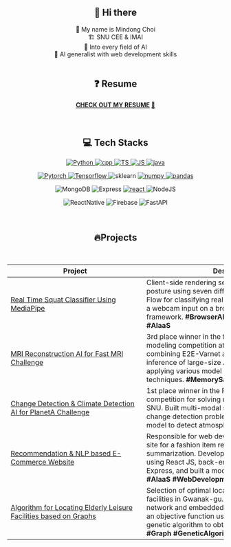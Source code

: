  <div align="center">

## 👋 Hi there

👋 My name is Mindong Choi<br> 🏗️ SNU CEE & IMAI <br> 🥰 Into every field of AI <br> 🌱 AI generalist with web development skills<br> <br>

## ❓ Resume

#### [CHECK OUT MY RESUME](./mindong_resume.pdf) [🔗](https://drive.google.com/file/d/1AcQxzcxcl03J5mLFezCVrI1lUHAXYj0G)

</div>
<br>

 <div align="center">

## 💻 Tech Stacks

<p align="center">
  <a href="https://www.python.org" target="_blank">
    <img alt="Python" src="https://img.shields.io/badge/Python-3776AB?style=for-the-badge&logo=python&logoColor=white">
  </a>
  <a href="https://devdocs.io/cpp/" target="_blank">
  <img alt="cpp" src="https://img.shields.io/badge/c++-%2300599C.svg?style=for-the-badge&logo=c%2B%2B&logoColor=white">
  </a>
  <a href="https://www.typescriptlang.org/" target="_blank">
    <img alt="TS" src="https://img.shields.io/badge/TypeScript-007ACC?style=for-the-badge&logo=typescript&logoColor=white">
  </a>
  <a href="https://www.javascript.com/" target="_blank">
    <img alt="JS" src="https://img.shields.io/badge/JavaScript-323330?style=for-the-badge&logo=javascript&logoColor=F7DF1E">
  </a>
  <a href="https://docs.oracle.com/en/java/" target="_blank">
  <img alt="java" src="https://img.shields.io/badge/java-%23ED8B00.svg?style=for-the-badge&logo=openjdk&logoColor=white">
  </a>
  <br>
<p align="center">
  <a href="https://pytorch.org/" target="_blank">
    <img alt="Pytorch" src="https://img.shields.io/badge/PyTorch-EE4C2C?style=for-the-badge&logo=pytorch&logoColor=white">
  </a>
  <a href="https://www.tensorflow.org/?hl=ko" target="_blank">
    <img alt="Tensorflow" src="https://img.shields.io/badge/TensorFlow-%23FF6F00.svg?style=for-the-badge&logo=TensorFlow&logoColor=white">
  </a>
  <a>
    <img alt="sklearn" src="https://img.shields.io/badge/scikit--learn-%23F7931E.svg?style=for-the-badge&logo=scikit-learn&logoColor=white">
  <a href="https://numpy.org/">
    <img alt="numpy" src="https://img.shields.io/badge/numpy-013243?style=for-the-badge&logo=numpy&logoColor=white">
  </a>
  <a href="https://pandas.pydata.org/">
    <img alt="pandas" src="https://img.shields.io/badge/pandas-150458?style=for-the-badge&logo=pandas&logoColor=white">
  </a>
  <br>
  <p>
    <a>
      <img alt="MongoDB" src="https://img.shields.io/badge/MongoDB-%234ea94b.svg?style=for-the-badge&logo=mongodb&logoColor=white">
    </a>
    <a>
      <img alt="Express" src="https://img.shields.io/badge/express.js-%23404d59.svg?style=for-the-badge&logo=express&logoColor=%2361DAFB">
    </a>
    <a href="https://reactjs.org/" target="_blank">
      <img alt="react" src="https://img.shields.io/badge/react-%2320232a.svg?style=for-the-badge&logo=react&logoColor=%2361DAFB" />
    </a>
    <a>
      <img alt="NodeJS" src="https://img.shields.io/badge/node.js-6DA55F?style=for-the-badge&logo=node.js&logoColor=white">
    </a><br>
  </p>
 <p>
    <a>
      <img alt="ReactNative" src="https://img.shields.io/badge/react_native-%2320232a.svg?style=for-the-badge&logo=react&logoColor=%2361DAFB">
    </a>
    <a>
      <img alt="Firebase" src="https://img.shields.io/badge/Firebase-039BE5?style=for-the-badge&logo=Firebase&logoColor=white">
    </a>
    <a>
      <img alt="FastAPI" src="https://img.shields.io/badge/FastAPI-005571?style=for-the-badge&logo=fastapi">
    </a>
    <br>
  </p>
</div>
<p align="center">
  
</p>

</div><br>
<div align='center'>

## 🔥Projects

<br>

<!-- prettier-ignore-start -->
| <center>Project | <center>Description |
| --- | --- | 
| <div style="width:300px">[Real Time Squat Classifier Using MediaPipe](https://github.com/orange-fritters/real-time-squat-classifier) </div>| <div style="width:400px">Client-side rendering service that evaluates squat posture using seven different labels. Developed a Flow for classifying real-time Pose Video data from a webcam input on a browser using the MediaPipe framework. **\#BrowserAI \#VideoAI \#Mediapipe #AIaaS** </div> |
| [MRI Reconstruction AI for Fast MRI Challenge](https://github.com/orange-fritters/fast-mri) | 3rd place winner in the fastMRI 2022, the largest AI modeling competition at SNU. Built a model combining E2E-Varnet and RCAN. Trained and inference of large-size AI models in 8GB GPU by applying various model memory optimization techniques. **#MemorySaving #Pytorch** |
| [Change Detection & Climate Detection AI for PlanetA Challenge](https://github.com/orange-fritters/planet-a)| 1st place winner in the PlanetA 2022, an AI modeling competition for solving natural science problems at SNU. Built multi-modal siamese nested unet to solve change detection problem. Applied an UNet++ model to detect atmospheric river. **\#AIModeling** |
| [Recommendation & NLP based E-Commerce Website](https://github.com/augustinLib/bitamin-conference)| Responsible for web development of a AIaaS demo site for a fashion item recommendation and review summarization. Developed the front-end of the site using React JS, back-end using MongoDB and Express, and built a model server with FastAPI. **#AIaaS #WebDevelopment** |
| [Algorithm for Locating Elderly Leisure Facilities based on Graphs](https://github.com/orange-fritters/urban-design) | Selection of optimal locations for elderly leisure facilities in Gwanak-gu. Constructed a pedestrian network and embedded various variables. Designed an objective function using matrix operations. Used genetic algorithm to obtain the optimal location. **#Graph #GeneticAlgorithm #MCLP** |
<!-- prettier-ignore-end -->

</div>
<br><br>
 <div align="center">

<div align='center'>
